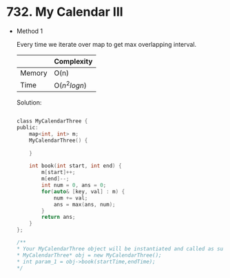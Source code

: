 # 732. My Calendar III 
- Method 1

    Every time we iterate over map to get max overlapping interval.

    | |   Complexity  |
    | ----------- | ----------- | 
    |  Memory     | O(n) | 
    |      Time       |  O($n^2logn$) | 


    Solution:

    ``` h

    class MyCalendarThree {
    public:
        map<int, int> m;
        MyCalendarThree() {
            
        }
        
        int book(int start, int end) {
            m[start]++;
            m[end]--;
            int num = 0, ans = 0;
            for(auto& [key, val] : m) {
                num += val;
                ans = max(ans, num);
            }
            return ans;
        }
    };

    /**
    * Your MyCalendarThree object will be instantiated and called as such:
    * MyCalendarThree* obj = new MyCalendarThree();
    * int param_1 = obj->book(startTime,endTime);
    */

    ```

<!-- - Method 2

    This is another method.

    | |   Complexity  |
    | ----------- | ----------- | 
    |  Memory     | O(n) | 
    |      Time       |  O(n) | 


    Solution:

    ``` h



    ```

- Additional Knowledge:
       
    Here are some additional knowledge.



<br> -->
